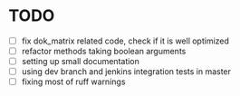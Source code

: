 # TODO

- [ ] fix dok_matrix related code, check if it is well optimized
- [ ] refactor methods taking boolean arguments
- [ ] setting up small documentation
- [ ] using dev branch and jenkins integration tests in master
- [ ] fixing most of ruff warnings
